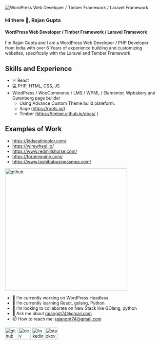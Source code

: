 ![WordPress Web Developer / Timber Framework / Laravel Framework](https://media.licdn.com/dms/image/D4D16AQHaI67z3yEF8w/profile-displaybackgroundimage-shrink_350_1400/0/1666774180697?e=1682553600&v=beta&t=CVW1sumLAIggnnI83ZwDaCIt-wpLmtiYJNRUbt_M-74)

### Hi there 👋, Rajan Gupta

#### WordPress Web Developer / Timber Framework / Laravel Framework

I'm Rajan Gupta and I am a WordPress Web Developer / PHP Developer from India with over 6 Years of experience building and customizing websites, specifically with the Laravel and Tember Framework.

## Skills and Experience
* ⚛ React
* 💻 PHP, HTML, CSS, JS
* WordPress / WooCommerce / LMS / WPML / Elementor, Wpbakery and Gutenberg page builder
  * Using Advance Custom Theme build plateform.
  * Sage (https://roots.io/)
  * Timber (https://timber.github.io/docs/ )

## Examples of Work
* https://kidseatincolor.com/
* https://wirewheel.io/
* https://www.redmillshorse.com/
* https://foranequine.com/
* https://www.toshibabusinessmea.com/

<img src='https://www.kapwing.com/videos/63f4305cea43c500253cb752' alt='github' width="400" height=''>

- 🔭 I’m currently working on WordPress Headless 
- 🌱 I’m currently learning React, golang, Python 
- 👯 I’m looking to collaborate on New Stack like GOlang, python 
- 💬 Ask me about rajangpt74@gmail.com 
- 📫 How to reach me: rajangpt74@gmail.com 


[<img src='https://cdn.jsdelivr.net/npm/simple-icons@3.0.1/icons/github.svg' alt='github' height='40'>](https://github.com/rajan1308)  [<img src='https://cdn.jsdelivr.net/npm/simple-icons@3.0.1/icons/dev-dot-to.svg' alt='dev' height='40'>](https://dev.to/rajangupta)  [<img src='https://cdn.jsdelivr.net/npm/simple-icons@3.0.1/icons/linkedin.svg' alt='linkedin' height='40'>](https://www.linkedin.com/in/imrajangupta/)  [<img src='https://cdn.jsdelivr.net/npm/simple-icons@3.0.1/icons/stackoverflow.svg' alt='stackoverflow' height='40'>](https://stackoverflow.com/users/rajan-gupta)  

